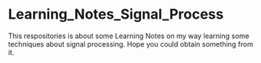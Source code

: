 # Learning_Notes_Signal_Process
This respositories is about some Learning Notes on my way learning some techniques about signal processing. Hope you could obtain something from it. 
